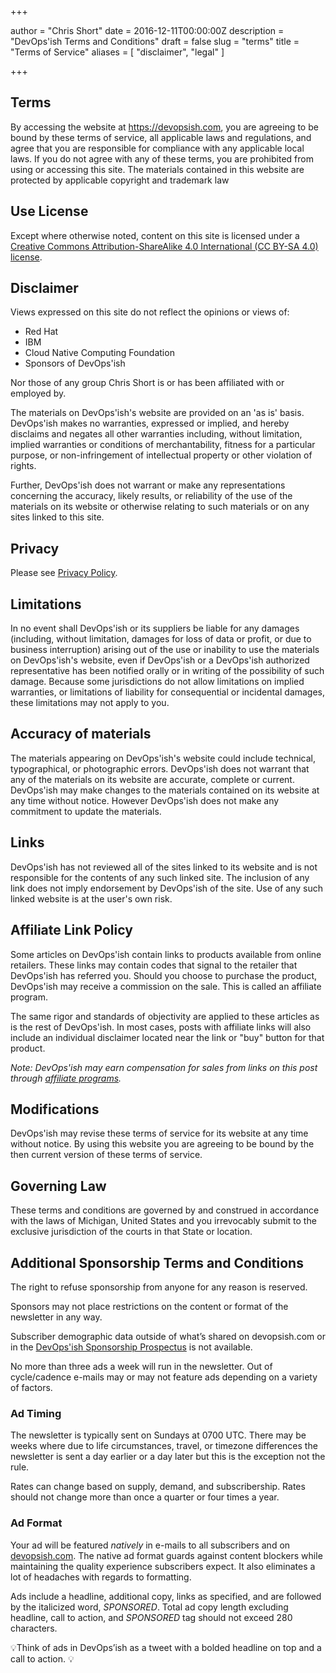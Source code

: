 +++

author = "Chris Short"
date = 2016-12-11T00:00:00Z
description = "DevOps'ish Terms and Conditions"
draft = false
slug = "terms"
title = "Terms of Service"
aliases = [
    "disclaimer",
    "legal"
]

+++

## Terms

By accessing the website at <https://devopsish.com>, you are agreeing to be bound by these terms of service, all applicable laws and regulations, and agree that you are responsible for compliance with any applicable local laws. If you do not agree with any of these terms, you are prohibited from using or accessing this site. The materials contained in this website are protected by applicable copyright and trademark law

## Use License

Except where otherwise noted, content on this site is licensed under a [Creative Commons Attribution-ShareAlike 4.0 International (CC BY-SA 4.0) license](/copyright/).

## Disclaimer

Views expressed on this site do not reflect the opinions or views of:

* Red Hat
* IBM
* Cloud Native Computing Foundation
* Sponsors of DevOps'ish

Nor those of any group Chris Short is or has been affiliated with or employed by.

The materials on DevOps'ish's website are provided on an 'as is' basis. DevOps'ish makes no warranties, expressed or implied, and hereby disclaims and negates all other warranties including, without limitation, implied warranties or conditions of merchantability, fitness for a particular purpose, or non-infringement of intellectual property or other violation of rights.

Further, DevOps'ish does not warrant or make any representations concerning the accuracy, likely results, or reliability of the use of the materials on its website or otherwise relating to such materials or on any sites linked to this site.

## Privacy

Please see [Privacy Policy](/privacy/).

## Limitations

In no event shall DevOps'ish or its suppliers be liable for any damages (including, without limitation, damages for loss of data or profit, or due to business interruption) arising out of the use or inability to use the materials on DevOps'ish's website, even if DevOps'ish or a DevOps'ish authorized representative has been notified orally or in writing of the possibility of such damage. Because some jurisdictions do not allow limitations on implied warranties, or limitations of liability for consequential or incidental damages, these limitations may not apply to you.

## Accuracy of materials

The materials appearing on DevOps'ish's website could include technical, typographical, or photographic errors. DevOps'ish does not warrant that any of the materials on its website are accurate, complete or current. DevOps'ish may make changes to the materials contained on its website at any time without notice. However DevOps'ish does not make any commitment to update the materials.

## Links

DevOps'ish has not reviewed all of the sites linked to its website and is not responsible for the contents of any such linked site. The inclusion of any link does not imply endorsement by DevOps'ish of the site. Use of any such linked website is at the user's own risk.

## Affiliate Link Policy

Some articles on DevOps'ish contain links to products available from online retailers. These links may contain codes that signal to the retailer that DevOps'ish has referred you. Should you choose to purchase the product, DevOps'ish may receive a commission on the sale. This is called an affiliate program.

The same rigor and standards of objectivity are applied to these articles as is the rest of DevOps'ish. In most cases, posts with affiliate links will also include an individual disclaimer located near the link or "buy" button for that product.

*Note: DevOps'ish may earn compensation for sales from links on this post through [affiliate programs](/terms/).*

## Modifications

DevOps'ish may revise these terms of service for its website at any time without notice. By using this website you are agreeing to be bound by the then current version of these terms of service.

## Governing Law

These terms and conditions are governed by and construed in accordance with the laws of Michigan, United States and you irrevocably submit to the exclusive jurisdiction of the courts in that State or location.

## Additional Sponsorship Terms and Conditions

The right to refuse sponsorship from anyone for any reason is reserved.

Sponsors may not place restrictions on the content or format of the newsletter in any way.

Subscriber demographic data outside of what’s shared on devopsish.com or in the [DevOps'ish Sponsorship Prospectus](/sponsor/DevOps'ish_Sponsorship_Prospectus.pdf) is not available.

No more than three ads a week will run in the newsletter. Out of cycle/cadence e-mails may or may not feature ads depending on a variety of factors.

### Ad Timing

The newsletter is typically sent on Sundays at 0700 UTC. There may be weeks where due to life circumstances, travel, or timezone differences the newsletter is sent a day earlier or a day later but this is the exception not the rule.

Rates can change based on supply, demand, and subscribership. Rates should not change more than once a quarter or four times a year.

### Ad Format

Your ad will be featured *natively* in e-mails to all subscribers and on [devopsish.com](/). The native ad format guards against content blockers while maintaining the quality experience subscribers expect. It also eliminates a lot of headaches with regards to formatting.

Ads include a headline, additional copy, links as specified, and are followed by the italicized word, *SPONSORED*. Total ad copy length excluding headline, call to action, and *SPONSORED* tag should not exceed 280 characters.

💡Think of ads in DevOps’ish as a tweet with a bolded headline on top and a call to action. 💡
